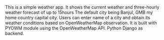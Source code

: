 
This is a simple weather app. It shows the current weather and three-hourly weather forecast of up to 15hours
The default city being Banjul, GMB my home country capital city.
Users can enter name of a city and obtain its weather conditions based on OpenWeatherMap observation.
It is built with PYOWM module using the OpenWeatherMap API.
Python Django as backend.

